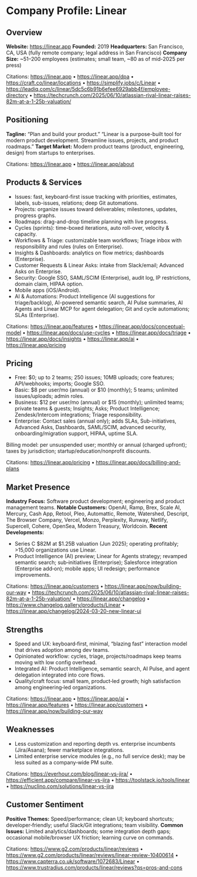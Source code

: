 # Company Profile: Linear

## Overview
**Website:** https://linear.app
**Founded:** 2019
**Headquarters:** San Francisco, CA, USA (fully remote company; legal address in San Francisco)
**Company Size:** ~51–200 employees (estimates; small team, ~80 as of mid-2025 per press)

Citations: https://linear.app • https://linear.app/dpa • https://craft.co/linear/locations • https://simplify.jobs/c/Linear • https://leadiq.com/c/linear/5dc5c6b91b6efee6929abb4f/employee-directory • https://techcrunch.com/2025/06/10/atlassian-rival-linear-raises-82m-at-a-1-25b-valuation/

## Positioning
**Tagline:** “Plan and build your product.” “Linear is a purpose-built tool for modern product development. Streamline issues, projects, and product roadmaps.”
**Target Market:** Modern product teams (product, engineering, design) from startups to enterprises.

Citations: https://linear.app • https://linear.app/about

## Products & Services
- Issues: fast, keyboard-first issue tracking with priorities, estimates, labels, sub-issues, relations; deep Git automations.
- Projects: organize issues toward deliverables; milestones, updates, progress graphs.
- Roadmaps: drag-and-drop timeline planning with live progress.
- Cycles (sprints): time-boxed iterations, auto roll-over, velocity & capacity.
- Workflows & Triage: customizable team workflows; Triage inbox with responsibility and rules (rules on Enterprise).
- Insights & Dashboards: analytics on flow metrics; dashboards (Enterprise).
- Customer Requests & Linear Asks: intake from Slack/email; Advanced Asks on Enterprise.
- Security: Google SSO, SAML/SCIM (Enterprise), audit log, IP restrictions, domain claim, HIPAA option.
- Mobile apps (iOS/Android). 
- AI & Automations: Product Intelligence (AI suggestions for triage/backlog), AI-powered semantic search, AI Pulse summaries, AI Agents and Linear MCP for agent delegation; Git and cycle automations; SLAs (Enterprise).

Citations: https://linear.app/features • https://linear.app/docs/conceptual-model • https://linear.app/docs/use-cycles • https://linear.app/docs/triage • https://linear.app/docs/insights • https://linear.app/ai • https://linear.app/pricing

## Pricing
- Free: $0; up to 2 teams; 250 issues; 10MB uploads; core features; API/webhooks; imports; Google SSO.
- Basic: $8 per user/mo (annual) or $10 (monthly); 5 teams; unlimited issues/uploads; admin roles.
- Business: $12 per user/mo (annual) or $15 (monthly); unlimited teams; private teams & guests; Insights; Asks; Product Intelligence; Zendesk/Intercom integrations; Triage responsibility.
- Enterprise: Contact sales (annual only); adds SLAs, Sub-initiatives, Advanced Asks, Dashboards, SAML/SCIM, advanced security, onboarding/migration support, HIPAA, uptime SLA.

Billing model: per unsuspended user; monthly or annual (charged upfront); taxes by jurisdiction; startup/education/nonprofit discounts.

Citations: https://linear.app/pricing • https://linear.app/docs/billing-and-plans

## Market Presence
**Industry Focus:** Software product development; engineering and product management teams.
**Notable Customers:** OpenAI, Ramp, Brex, Scale AI, Mercury, Cash App, Retool, Pleo, Automattic, Remote, Watershed, Descript, The Browser Company, Vercel, Monzo, Perplexity, Runway, Netlify, Supercell, Cohere, OpenSea, Modern Treasury, Worldcoin.
**Recent Developments:**
- Series C $82M at $1.25B valuation (Jun 2025); operating profitably; >15,000 organizations use Linear.
- Product Intelligence (AI) preview; Linear for Agents strategy; revamped semantic search; sub‑initiatives (Enterprise); Salesforce integration (Enterprise add‑on); mobile apps; UI redesign; performance improvements.

Citations: https://linear.app/customers • https://linear.app/now/building-our-way • https://techcrunch.com/2025/06/10/atlassian-rival-linear-raises-82m-at-a-1-25b-valuation/ • https://linear.app/changelog • https://www.changelog.gallery/products/Linear • https://linear.app/changelog/2024-03-20-new-linear-ui

## Strengths
- Speed and UX: keyboard‑first, minimal, “blazing fast” interaction model that drives adoption among dev teams.
- Opinionated workflow: cycles, triage, projects/roadmaps keep teams moving with low config overhead.
- Integrated AI: Product Intelligence, semantic search, AI Pulse, and agent delegation integrated into core flows.
- Quality/craft focus: small team, product‑led growth; high satisfaction among engineering‑led organizations.

Citations: https://linear.app • https://linear.app/ai • https://linear.app/features • https://linear.app/customers • https://linear.app/now/building-our-way

## Weaknesses
- Less customization and reporting depth vs. enterprise incumbents (Jira/Asana); fewer marketplace integrations.
- Limited enterprise service modules (e.g., no full service desk); may be less suited as a company‑wide PM suite.

Citations: https://everhour.com/blog/linear-vs-jira/ • https://efficient.app/compare/linear-vs-jira • https://toolstack.io/tools/linear • https://nuclino.com/solutions/linear-vs-jira

## Customer Sentiment
**Positive Themes:** Speed/performance; clean UI; keyboard shortcuts; developer‑friendly; useful Slack/Git integrations; team visibility.
**Common Issues:** Limited analytics/dashboards; some integration depth gaps; occasional mobile/browser UX friction; learning curve on commands.

Citations: https://www.g2.com/products/linear/reviews • https://www.g2.com/products/linear/reviews/linear-review-10400614 • https://www.capterra.co.uk/software/1072683/Linear • https://www.trustradius.com/products/linear/reviews?qs=pros-and-cons

